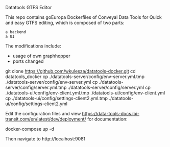 Datatools GTFS Editor

This repo contains goEuropa Dockerfiles of Conveyal Data Tools for Quick and easy GTFS editing, which is composed of two parts:

    a backend
    a UI

The modifications include:
- usage of own graphhopper
- ports changed

git clone https://github.com/wkulesza/datatools-docker.git
cd datatools_docker
cp ./datatools-server/config/env-server.yml.tmp ./datatools-server/config/env-server.yml
cp ./datatools-server/config/server.yml.tmp ./datatools-server/config/server.yml
cp ./datatools-ui/config/env-client.yml.tmp ./datatools-ui/config/env-client.yml
cp ./datatools-ui/config/settings-client2.yml.tmp ./datatools-ui/config/settings-client2.yml


Edit the configuration files and view https://data-tools-docs.ibi-transit.com/en/latest/dev/deployment/ for documentation:

docker-compose up -d 

Then navigate to http://localhost:9081